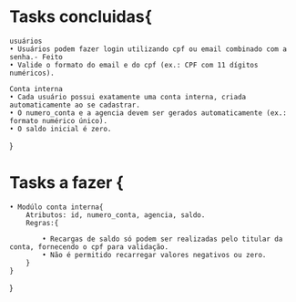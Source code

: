 # Tasks concluidas{

    usuários
    • Usuários podem fazer login utilizando cpf ou email combinado com a senha.- Feito
    • Valide o formato do email e do cpf (ex.: CPF com 11 dígitos numéricos).

    Conta interna
    • Cada usuário possui exatamente uma conta interna, criada automaticamente ao se cadastrar.
    • O numero_conta e a agencia devem ser gerados automaticamente (ex.: formato numérico único).
    • O saldo inicial é zero.

}

# Tasks a fazer {

    • Modúlo conta interna{
        Atributos: id, numero_conta, agencia, saldo.
        Regras:{

            • Recargas de saldo só podem ser realizadas pelo titular da conta, fornecendo o cpf para validação.
            • Não é permitido recarregar valores negativos ou zero.
        }
    }

}
